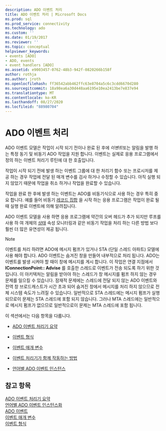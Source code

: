 ```yaml
---
description: ADO 이벤트 처리
title: ADO 이벤트 처리 | Microsoft Docs
ms.prod: sql
ms.prod_service: connectivity
ms.technology: ado
ms.custom: ''
ms.date: 01/19/2017
ms.reviewer: ''
ms.topic: conceptual
helpviewer_keywords:
- events [ADO]
- ADO, events
- event handlers [ADO]
ms.assetid: e9003457-0762-48b3-942f-0820266b158f
author: rothja
ms.author: jroth
ms.openlocfilehash: ff36542abb462ffc63e8704a5c6c3cdd6670d280
ms.sourcegitcommit: 18a98ea6a30d448aa6195e10ea2413be7e837e94
ms.translationtype: MT
ms.contentlocale: ko-KR
ms.lasthandoff: 08/27/2020
ms.locfileid: "88980704"
---
```

# <a name="handling-ado-events"></a>ADO 이벤트 처리
ADO 이벤트 모델은 작업이 시작 되기 전이나 완료 된 후에 *이벤트*또는 알림을 발행 하는 특정 동기 및 비동기 ADO 작업을 지원 합니다. 이벤트는 실제로 응용 프로그램에서 정의 하는 이벤트 처리기 루틴에 대 한 호출입니다.  
  
 작업이 시작 되기 전에 발생 하는 이벤트 그룹에 대 한 처리기 함수 또는 프로시저를 제공 하는 경우 작업에 전달 된 매개 변수를 검사 하거나 수정할 수 있습니다. 아직 실행 되지 않았기 때문에 작업을 취소 하거나 작업을 완료할 수 있습니다.  
  
 작업을 완료 한 후에 발생 하는 이벤트는 ADO를 비동기식으로 사용 하는 경우 특히 중요 합니다. 예를 들어 비동기 [레코드 집합](../../reference/ado-api/open-method-ado-recordset.md) 을 시작 하는 응용 프로그램은 작업이 완료 될 때 실행 완료 이벤트에 의해 알려집니다.  
  
 ADO 이벤트 모델을 사용 하면 응용 프로그램에 약간의 오버 헤드가 추가 되지만 루프를 사용 하 여 개체의 [상태](../../reference/ado-api/state-property-ado.md) 속성 모니터링과 같은 비동기 작업을 처리 하는 다른 방법 보다 훨씬 더 많은 유연성이 제공 됩니다.  
  
> [!NOTE]
>  이벤트를 처리 하려면 ADO에 메시지 펌프가 있거나 STA (단일 스레드 아파트) 모델에 사용 해야 합니다. ADO 이벤트는 숨겨진 창을 만들어 내부적으로 처리 됩니다. ADO는 이벤트를 발생 시켜야 할 때이 창에 메시지를 게시 합니다. 이 작업은 연결 지점에서 **IConnectionPoint:: Advise** 를 호출한 스레드로 이벤트가 전송 되도록 하기 위한 것입니다. 이 아키텍처는 알림을 받아야 하는 스레드가 창 메시지를 펌프 하지 않는 경우 문제를 일으킬 수 있습니다. 잠재적 문제에는 스레드에 전달 되지 않는 ADO 이벤트와 전역 창 브로드캐스트가 시간 초과 되어 숨겨진 창에서 메시지를 처리 하지 않으므로 전체 시스템 속도가 느려질 수 있습니다. 일반적으로 STA 스레드에는 메시지 펌프가 실행 되므로이 문제는 STA 스레드에 포함 되지 않습니다. 그러나 MTA 스레드에는 일반적으로 메시지 펌프가 없으므로 일반적으로이 문제는 MTA 스레드에 포함 됩니다.  
  
 이 섹션에서는 다음 항목을 다룹니다.  
  
-   [ADO 이벤트 처리기 요약](./ado-event-handler-summary.md)  
  
-   [이벤트 형식](./types-of-events.md)  
  
-   [이벤트 매개 변수](./event-parameters.md)  
  
-   [이벤트 처리기가 함께 작동하는 방법](./how-event-handlers-work-together.md)  
  
-   [언어별 ADO 이벤트 인스턴스](./ado-event-instantiation-by-language.md)  
  
## <a name="see-also"></a>참고 항목  
 [ADO 이벤트 처리기 요약](./ado-event-handler-summary.md)   
 [언어별 ADO 이벤트 인스턴스화](./ado-event-instantiation-by-language.md)   
 [ADO 이벤트](../../reference/ado-api/ado-events.md)   
 [이벤트 매개 변수](./event-parameters.md)   
 [이벤트 형식](./types-of-events.md)